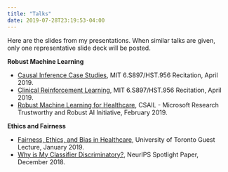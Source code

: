 ```yaml
---
title: "Talks"
date: 2019-07-28T23:19:53-04:00
---
```


Here are the slides from my presentations. When similar talks are given, only one representative slide deck will be posted.

**Robust Machine Learning** 

 * [Causal Inference Case Studies](https://github.com/mlhc19mit/recitations/blob/master/rec6-slides.pdf), MIT 6.S897/HST.956 Recitation, April 2019.
 * [Clinical Reinforcement Learning](https://github.com/mlhc19mit/recitations/blob/master/rec7-slides.pdf), MIT 6.S897/HST.956 Recitation, April 2019.
 * [Robust Machine Learning for Healthcare](./2019-02_msr-robust.pdf), CSAIL - Microsoft Research Trustworthy and Robust AI Initiative, February 2019.


**Ethics and Fairness**

 * [Fairness, Ethics, and Bias in Healthcare](./2019-01_fairness-ethics.pdf), University of Toronto Guest Lecture, January 2019.
 * [Why is My Classifier Discriminatory?](./2018-12_neurips-discrim.pdf), NeurIPS Spotlight Paper, December 2018.

<!-- **Other**

 * ["Machine Learning for Healthcare Professionals"](https://twitter.com), DiME Society Webinar, September 2019. -->